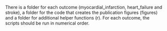There is a folder for each outcome (myocardial_infarction, heart_failure and stroke), a folder for the code that creates the publication figures (figures) and a folder for additional helper functions (r). For each outcome, the scripts should be run in numerical order. 
